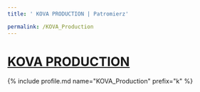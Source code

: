 ```yaml
---
title: ' KOVA PRODUCTION | Patromierz'

permalink: /KOVA_Production
---
```


# [ KOVA PRODUCTION](https://patronite.pl/KOVA_Production)

{% include profile.md name="KOVA_Production" prefix="k" %}
